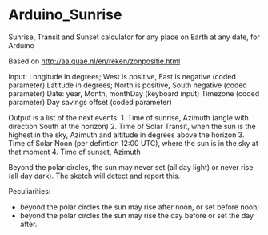 # Arduino_Sunrise
Sunrise, Transit and Sunset calculator for any place on Earth at any date, for Arduino

Based on http://aa.quae.nl/en/reken/zonpositie.html

Input:  Longitude in degrees; West is positive, East is negative (coded parameter)
        Latitude in degrees; North is positive, South negative (coded parameter)
        Date: year, Month, monthDay (keyboard input)
        Timezone (coded parameter)
        Day savings offset (coded parameter)
        
Output is a list of the next events:
        1. Time of sunrise, Azimuth (angle with direction South at the horizon)
        2. Time of Solar Transit, when the sun is the highest in the sky, Azimuth and altitude in degrees above the horizon
        3. Time of Solar Noon (per defintion 12:00 UTC), where the sun is in the sky at that moment
        4. Time of sunset, Azimuth
        
Beyond the polar circles, the sun may never set (all day light) or never rise (all day dark). The sketch will detect and report this.

Peculiarities:
- beyond the polar circles the sun may rise after noon, or set before noon;
- beyond the polar circles the sun may rise the day before or set the day after.
